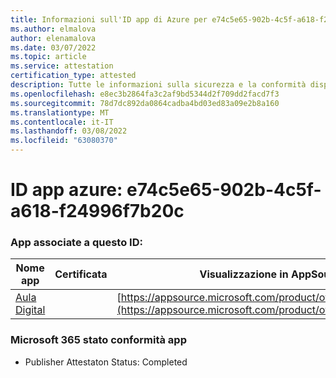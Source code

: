 ```yaml
---
title: Informazioni sull'ID app di Azure per e74c5e65-902b-4c5f-a618-f24996f7b20c
ms.author: elmalova
author: elenamalova
ms.date: 03/07/2022
ms.topic: article
ms.service: attestation
certification_type: attested
description: Tutte le informazioni sulla sicurezza e la conformità disponibili per e74c5e65-902b-4c5f-a618-f24996f7b20c.
ms.openlocfilehash: e8ec3b2864fa3c2af9bd5344d2f709dd2facd7f3
ms.sourcegitcommit: 78d7dc892da0864cadba4bd03ed83a09e2b8a160
ms.translationtype: MT
ms.contentlocale: it-IT
ms.lasthandoff: 03/08/2022
ms.locfileid: "63080370"
---
```

# <a name="azure-app-id-e74c5e65-902b-4c5f-a618-f24996f7b20c"></a>ID app azure: e74c5e65-902b-4c5f-a618-f24996f7b20c


### <a name="apps-associated-with-this-id"></a>App associate a questo ID:
| **Nome app** | **Certificata** | **Visualizzazione in AppSource** |
|--------------|---------------|-----------------------|
| [Aula Digital](https://docs.microsoft.com/microsoft-365-app-certification/forward/WA200003108) |  | [https://appsource.microsoft.com/product/office/WA200003108](https://appsource.microsoft.com/product/office/WA200003108) |

### <a name="microsoft-365-app-compliance-status"></a>Microsoft 365 stato conformità app
- Publisher Attestaton Status: Completed

